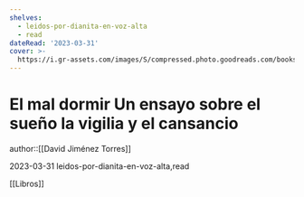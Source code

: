 ```yaml
---
shelves:
  - leidos-por-dianita-en-voz-alta
  - read
dateRead: '2023-03-31'
cover: >-
  https://i.gr-assets.com/images/S/compressed.photo.goodreads.com/books/1638202336l/59723534._SY475_.jpg
---
```

# El mal dormir Un ensayo sobre el sueño la vigilia y el cansancio

author::[[David Jiménez Torres]]

2023-03-31
leidos-por-dianita-en-voz-alta,read

[[Libros]]
